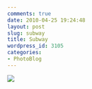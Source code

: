 ```yaml
---
comments: true
date: 2010-04-25 19:24:48
layout: post
slug: subway
title: Subway
wordpress_id: 3105
categories:
- PhotoBlog
---
```


![](http://ryanfitzer.com/main/wp-content/uploads/2010/04/2010-02-21-at-22-32-32.jpg)
